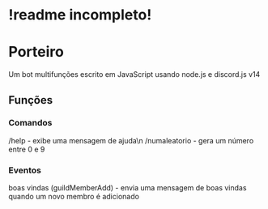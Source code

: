 # !readme incompleto!
# Porteiro
Um bot multifunções escrito em JavaScript usando node.js e discord.js v14
## Funções
### Comandos
/help - exibe uma mensagem de ajuda\n
/numaleatorio - gera um número entre 0 e 9
### Eventos
boas vindas (guildMemberAdd) - envia uma mensagem de boas vindas quando um novo membro é adicionado
